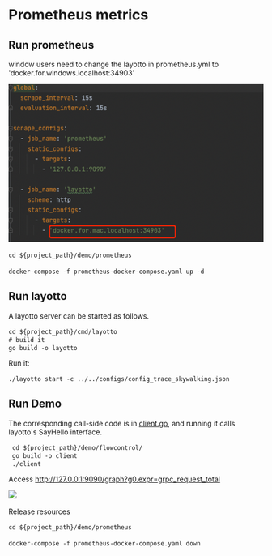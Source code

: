 # Prometheus metrics 

## Run prometheus

window users need to change the layotto in prometheus.yml to 'docker.for.windows.localhost:34903'

![](../../../img/trace/layotto.png)

```shell
cd ${project_path}/demo/prometheus

docker-compose -f prometheus-docker-compose.yaml up -d
```

## Run layotto

A layotto server can be started as follows.

```shell @if.not.exist layotto
cd ${project_path}/cmd/layotto
# build it
go build -o layotto
```

Run it:

```shell @background
./layotto start -c ../../configs/config_trace_skywalking.json
```

## Run Demo

The corresponding call-side code is in [client.go](https://github.com/mosn/layotto/blob/main/demo/flowcontrol/client.go), and running it calls layotto's SayHello interface.

```shell
 cd ${project_path}/demo/flowcontrol/
 go build -o client
 ./client
```

Access http://127.0.0.1:9090/graph?g0.expr=grpc_request_total

![](https://gw.alipayobjects.com/mdn/rms_5891a1/afts/img/A*mEVNSZMvtvEAAAAAAAAAAAAAARQnAQ)


Release resources

```shell
cd ${project_path}/demo/prometheus

docker-compose -f prometheus-docker-compose.yaml down
```